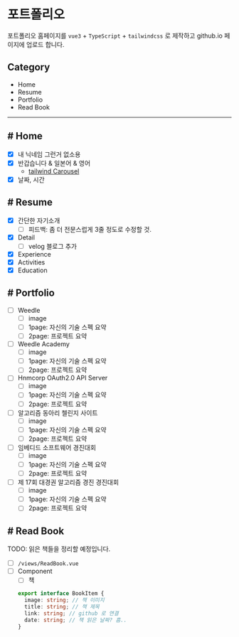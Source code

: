 # 포트폴리오

포트폴리오 홈페이지를 `vue3` + `TypeScript` + `tailwindcss` 로 제작하고 github.io 페이지에 업로드 합니다.

## Category

- Home
- Resume
- Portfolio
- Read Book

<hr>

## # Home

- [x] 내 닉네임 그런거 없소용
- [x] 반갑습니다 & 일본어 & 영어
  - [tailwind Carousel](https://devdojo.com/tnylea/creating-a-slider-with-tailwind-css)
- [x] 날짜, 시간

## # Resume

- [x] 간단한 자기소개
  - [ ] 피드백: 좀 더 전문스럽게 3줄 정도로 수정할 것.
- [x] Detail
  - [ ] velog 블로그 추가
- [x] Experience
- [x] Activities
- [x] Education

## # Portfolio

- [ ] Weedle
  - [ ] image
  - [ ] 1page: 자신의 기술 스펙 요약
  - [ ] 2page: 프로젝트 요약
- [ ] Weedle Academy
  - [ ] image
  - [ ] 1page: 자신의 기술 스펙 요약
  - [ ] 2page: 프로젝트 요약
- [ ] Hnmcorp OAuth2.0 API Server
  - [ ] image
  - [ ] 1page: 자신의 기술 스펙 요약
  - [ ] 2page: 프로젝트 요약
- [ ] 알고리즘 동아리 첼린지 사이트
  - [ ] image
  - [ ] 1page: 자신의 기술 스펙 요약
  - [ ] 2page: 프로젝트 요약
- [ ] 임베디드 소프트웨어 경진대회
  - [ ] image
  - [ ] 1page: 자신의 기술 스펙 요약
  - [ ] 2page: 프로젝트 요약
- [ ] 제 17회 대경권 알고리즘 경진 경진대회
  - [ ] image
  - [ ] 1page: 자신의 기술 스펙 요약
  - [ ] 2page: 프로젝트 요약
  <!-- - [ ] NestJS Community -->

## # Read Book

TODO: 읽은 책들을 정리할 예정입니다.

- [ ] `/views/ReadBook.vue`
- [ ] Component
  - [ ] 책
  ```ts
  export interface BookItem {
    image: string; // 책 이미지
    title: string; // 책 제목
    link: string; // github 로 연결
    date: string; // 책 읽은 날짜? 흠..
  }
  ```
